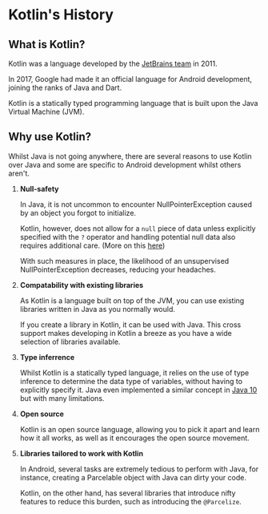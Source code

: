 # Kotlin's History
## What is Kotlin?
Kotlin was a language developed by the [JetBrains team](https://github.com/JetBrains/kotlin) in 2011.

In 2017, Google had made it an official language for Android development, joining the ranks of Java 
and Dart.

Kotlin is a statically typed programming language that is built upon the Java Virtual Machine (JVM). 

## Why use Kotlin?
Whilst Java is not going anywhere, there are several reasons to use Kotlin over Java and some are 
specific to Android development whilst others aren't.

1. **Null-safety** 
   
   In Java, it is not uncommon to encounter NullPointerException caused by an object you forgot to 
   initialize. 

   Kotlin, however, does not allow for a `null` piece of data unless explicitly specified with the 
   `?` operator and handling potential null data also requires additional care. 
   (More on this [here](kotlin_basics.md?id=null-safety))

   With such measures in place, the likelihood of an unsupervised NullPointerException decreases, 
   reducing your headaches. 

2. **Compatability with existing libraries**
   
   As Kotlin is a language built on top of the JVM, you can use existing libraries written in Java 
   as you normally would.

   If you create a library in Kotlin, it can be used with Java. This cross support makes developing 
   in Kotlin a breeze as you have a wide selection of libraries available.

3. **Type inferrence**
   
   Whilst Kotlin is a statically typed language, it relies on the use of type inference to determine 
   the data type of variables, without having to explicitly specify it. Java even implemented a 
   similar concept in [Java 10](https://blog.codefx.org/java/java-10-var-type-inference/) but with 
   many limitations.

4. **Open source**
   
   Kotlin is an open source language, allowing you to pick it apart and learn how it all works, as 
   well as it encourages the open source movement.

5. **Libraries tailored to work with Kotlin**
   
   In Android, several tasks are extremely tedious to perform with Java, for instance, creating a 
   Parcelable object with Java can dirty your code. 

   Kotlin, on the other hand, has several libraries that introduce nifty features to reduce this 
   burden, such as introducing the `@Parcelize`.